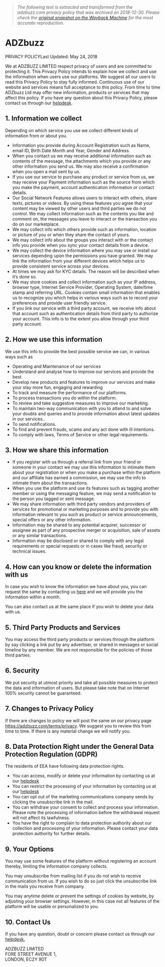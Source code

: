 > *The following text is extracted and transformed from the adzbuzz.com privacy policy that was archived on 2018-12-30. Please check the [original snapshot on the Wayback Machine](https://web.archive.org/web/20181230113135id_/https%3A//adzbuzz.com/terms/privacy) for the most accurate reproduction.*

# ADZbuzz

PRIVACY POLICYLast Updated: May 24, 2018

We at ADZBUZZ LIMITED respect privacy of users and are committed to protecting it. This Privacy Policy intends to explain how we collect and use the information when users use our platforms. We suggest all our users to read this Privacy Policy to stay fully informed. Continuous use of our website and services means full acceptance to this policy. From time to time ADZbuzz Ltd may offer new information, products or services that may affect this policy. If you have any question about this Privacy Policy, please contact us through our [helpdesk](https://help.adzbuzz.com/).

  


## 1\. Information we collect

Depending on which service you use we collect different kinds of information from or about you. 

  * Information you provide during Account Registration such as Name, email ID, Birth Date Month and Year, Gender and Address. 
  * When you contact us we may receive additional information such as contents of the message, the attachments which you provide or any other information you send us. We may also receive a confirmation when you open a mail sent by us. 
  * If you use our service to purchase any product or service from us, we may receive your Payment information such as the source from which you make the payment, account authentication information or contact details. 
  * Our Social Network Features allows users to interact with others, share texts, pictures or videos. By using these features you agree that your content may be viewed by other users and third parties we do not control. We may collect information such as the contents you like and comment on, the messages you leave to interact or the transaction you do on our marketplace. 
  * We may collect info which others provide such as information, location or picture of you or when they share the contact of yours. 
  * We may collect info about the groups you interact with or the contact info you provide when you sync your contact details from a device. 
  * We may collect the device information where you may use or install our services depending upon the permissions you have granted. We may link the information from your different devices which helps us to provide consistent service across your devices. 
  * At times we may ask for KYC details. The reason will be described when it’s done so. 
  * We may store cookies and collect information such as your IP address, browser type, Internet Service Provider, Operating System, date/time stamp and referring URL. Cookies contain small information that enables us to recognize you which helps in various ways such as to record your preferences and provide user friendly service. 
  * If you link our service with a third party account, we receive info about that account such as authentication details from third party to authorize your account. This info is to the extent you allow through your third party account. 

  


## 2\. How we use this information

We use this info to provide the best possible service we can, in various ways such as 

  * Operating and Maintenance of our services 
  * Understand and analyse how to improve our services and provide the best. 
  * Develop new products and features to improve our services and make your stay more fun, engaging and rewarding 
  * To track and measure the performance of our platforms. 
  * To process transactions you do within the platform. 
  * To review and take suggestive measures to improve our marketing. 
  * To maintain two-way communication with you to attend to and solve your doubts and queries and to provide information about latest updates in our services.. 
  * To send notifications. 
  * To find and prevent frauds, scams and any act done with ill intentions. 
  * To comply with laws, Terms of Service or other legal requirements. 

  


## 3\. How we share this information

  * If you register with us through a referral link from your friend or someone in your contact we may use this information to intimate them about your registration or when you make a purchase within the platform and our affiliate has earned a commission, we may use the info to intimate them about the transactions. 
  * When you use the platform and use its features such as tagging another member or using the messaging feature, we may send a notification to the person you tagged or sent message. 
  * We may share information with third party vendors and providers of services for promotional or marketing purposes and to provide you with information relevant to you such as product or service announcements, special offers or any other information. 
  * Information may be shared to any potential acquirer, successor or assignee as part of any prospective merger or acquisition, sale of assets or any similar transactions. 
  * Information may be disclosed or shared to comply with any legal requirements or special requests or in cases like fraud, security or technical issues. 

  


## 4\. How can you know or delete the information with us

In case you wish to know the information we have about you, you can request the same by contacting us [here](https://help.adzbuzz.com/) and we will provide you the information within a month. 

You can also contact us at the same place if you wish to delete your data with us. 

## 5\. Third Party Products and Services

You may access the third party products or services through the platform by say clicking a link put by any advertiser, or shared in messages or social timeline by any member. We are not responsible for the policies of those third parties. 

## 6\. Security

We put security at utmost priority and take all possible measures to protect the data and information of users. But please take note that on Internet 100% security cannot be guaranteed. 

## 7\. Changes to Privacy Policy

If there are changes to policy we will post the same on our privacy page https://adzbuzz.com/terms/privacy. We suggest you to review this from time to time. If there is any material change we will notify you. 

## 8\. Data Protection Right under the General Data Protection Regulation (GDPR)

The residents of EEA have following data protection rights.

  * You can access, modify or delete your information by contacting us at our [helpdesk](https://help.adzbuzz.com/)
  * You can restrict the processing of your information by contacting us at our [helpdesk](https://help.adzbuzz.com/)
  * You can opt out of the marketing communications company sends by clicking the unsubscribe link in the mail. 
  * You can withdraw your consent to collect and process your information. Please note the processing of information before the withdrawal request will not affect its lawfulness. 
  * You have the right to complain to data protection authority about our collection and processing of your information. Please contact your data protection authority for further details. 

  


## 9\. Your Options

You may use some features of the platform without registering an account thereby, limiting the information company collects. 

You may unsubscribe from mailing list if you do not wish to receive communication from us. If you wish to do so just click the unsubscribe link in the mails you receive from company. 

You may anytime delete or prevent the settings of cookies by website, by adjusting your browser settings. However, in this case not all features of the platform will be usable or personalized to you. 

## 10\. Contact Us

If you have any question, doubt or concern please contact us through our [helpdesk.](https://help.adzbuzz.com/)

ADZBUZZ LIMITED  
FORE STREET AVENUE 1,  
LONDON, EC2Y 9DT 
